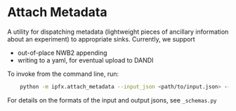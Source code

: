 Attach Metadata
===============

A utility for dispatching metadata (lightweight pieces of ancillary information about an experiment) to appropriate sinks. Currently, we support 

- out-of-place NWB2 appending
- writing to a yaml, for eventual upload to DANDI

To invoke from the command line, run:

```bash
    python -m ipfx.attach_metadata --input_json <path/to/input.json> --output_json <path/to/output.json>
```
For details on the formats of the input and output jsons, see `_schemas.py`